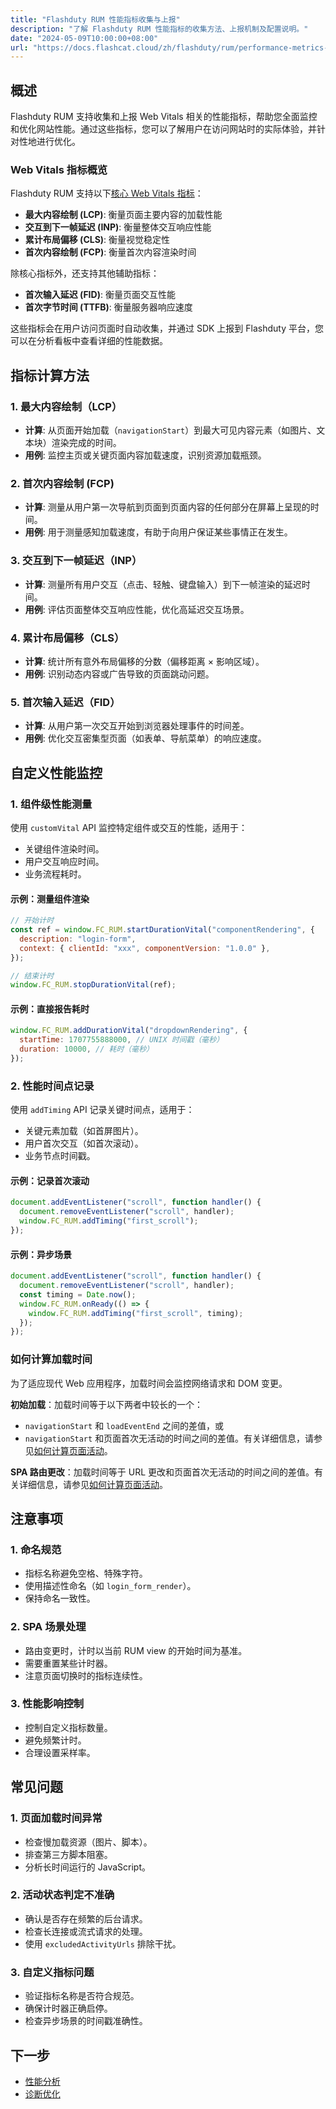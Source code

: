```yaml
---
title: "Flashduty RUM 性能指标收集与上报"
description: "了解 Flashduty RUM 性能指标的收集方法、上报机制及配置说明。"
date: "2024-05-09T10:00:00+08:00"
url: "https://docs.flashcat.cloud/zh/flashduty/rum/performance-metrics-reporting"
---
```


## 概述

Flashduty RUM 支持收集和上报 Web Vitals 相关的性能指标，帮助您全面监控和优化网站性能。通过这些指标，您可以了解用户在访问网站时的实际体验，并针对性地进行优化。

### Web Vitals 指标概览

Flashduty RUM 支持以下[核心 Web Vitals 指标](https://web.dev/articles/vitals?hl=zh-cn)：

- **最大内容绘制 (LCP)**: 衡量页面主要内容的加载性能
- **交互到下一帧延迟 (INP)**: 衡量整体交互响应性能
- **累计布局偏移 (CLS)**: 衡量视觉稳定性
- **首次内容绘制 (FCP)**: 衡量首次内容渲染时间

除核心指标外，还支持其他辅助指标：

- **首次输入延迟 (FID)**: 衡量页面交互性能
- **首次字节时间 (TTFB)**: 衡量服务器响应速度

这些指标会在用户访问页面时自动收集，并通过 SDK 上报到 Flashduty 平台，您可以在分析看板中查看详细的性能数据。

## 指标计算方法

### 1. 最大内容绘制（LCP）

- **计算**: 从页面开始加载（`navigationStart`）到最大可见内容元素（如图片、文本块）渲染完成的时间。
- **用例**: 监控主页或关键页面内容加载速度，识别资源加载瓶颈。

### 2. 首次内容绘制 (FCP)

- **计算**: 测量从用户第一次导航到页面到页面内容的任何部分在屏幕上呈现的时间。
- **用例**: 用于测量感知加载速度，有助于向用户保证某些事情正在发生。

### 3. 交互到下一帧延迟（INP）

- **计算**: 测量所有用户交互（点击、轻触、键盘输入）到下一帧渲染的延迟时间。
- **用例**: 评估页面整体交互响应性能，优化高延迟交互场景。

### 4. 累计布局偏移（CLS）

- **计算**: 统计所有意外布局偏移的分数（偏移距离 × 影响区域）。
- **用例**: 识别动态内容或广告导致的页面跳动问题。

### 5. 首次输入延迟（FID）

- **计算**: 从用户第一次交互开始到浏览器处理事件的时间差。
- **用例**: 优化交互密集型页面（如表单、导航菜单）的响应速度。


## 自定义性能监控

### 1. 组件级性能测量

使用 `customVital` API 监控特定组件或交互的性能，适用于：

- 关键组件渲染时间。
- 用户交互响应时间。
- 业务流程耗时。

#### 示例：测量组件渲染

```javascript
// 开始计时
const ref = window.FC_RUM.startDurationVital("componentRendering", {
  description: "login-form",
  context: { clientId: "xxx", componentVersion: "1.0.0" },
});

// 结束计时
window.FC_RUM.stopDurationVital(ref);
```

#### 示例：直接报告耗时

```javascript
window.FC_RUM.addDurationVital("dropdownRendering", {
  startTime: 1707755888000, // UNIX 时间戳（毫秒）
  duration: 10000, // 耗时（毫秒）
});
```

### 2. 性能时间点记录

使用 `addTiming` API 记录关键时间点，适用于：

- 关键元素加载（如首屏图片）。
- 用户首次交互（如首次滚动）。
- 业务节点时间戳。

#### 示例：记录首次滚动

```javascript
document.addEventListener("scroll", function handler() {
  document.removeEventListener("scroll", handler);
  window.FC_RUM.addTiming("first_scroll");
});
```

#### 示例：异步场景

```javascript
document.addEventListener("scroll", function handler() {
  document.removeEventListener("scroll", handler);
  const timing = Date.now();
  window.FC_RUM.onReady(() => {
    window.FC_RUM.addTiming("first_scroll", timing);
  });
});
```

### 如何计算加载时间

为了适应现代 Web 应用程序，加载时间会监控网络请求和 DOM 变更。

**初始加载**：加载时间等于以下两者中较长的一个：

- `navigationStart` 和 `loadEventEnd` 之间的差值，或
- `navigationStart` 和页面首次无活动的时间之间的差值。有关详细信息，请参见[如何计算页面活动](#如何计算页面活动)。

**SPA 路由更改**：加载时间等于 URL 更改和页面首次无活动的时间之间的差值。有关详细信息，请参见[如何计算页面活动](#如何计算页面活动)。

## 注意事项

### 1. 命名规范

- 指标名称避免空格、特殊字符。
- 使用描述性命名（如 `login_form_render`）。
- 保持命名一致性。

### 2. SPA 场景处理

- 路由变更时，计时以当前 RUM view 的开始时间为基准。
- 需要重置某些计时器。
- 注意页面切换时的指标连续性。

### 3. 性能影响控制

- 控制自定义指标数量。
- 避免频繁计时。
- 合理设置采样率。

## 常见问题

### 1. 页面加载时间异常

- 检查慢加载资源（图片、脚本）。
- 排查第三方脚本阻塞。
- 分析长时间运行的 JavaScript。

### 2. 活动状态判定不准确

- 确认是否存在频繁的后台请求。
- 检查长连接或流式请求的处理。
- 使用 `excludedActivityUrls` 排除干扰。

### 3. 自定义指标问题

- 验证指标名称是否符合规范。
- 确保计时器正确启停。
- 检查异步场景的时间戳准确性。

## 下一步

- [性能分析](https://docs.flashcat.cloud/zh/flashduty/rum/performance-analysis)
- [诊断优化](https://docs.flashcat.cloud/zh/flashduty/rum/performance-optimize)
